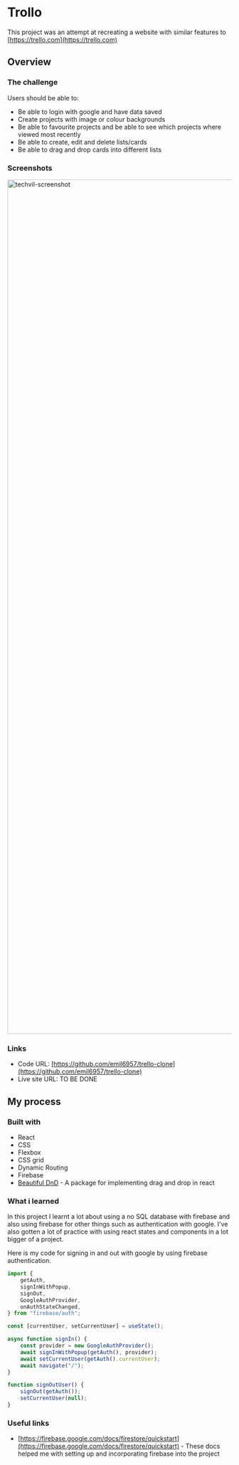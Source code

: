 # Trollo

This project was an attempt at recreating a website with similar features to [https://trello.com](https://trello.com)

## Overview

### The challenge

Users should be able to:

- Be able to login with google and have data saved
- Create projects with image or colour backgrounds
- Be able to favourite projects and be able to see which projects where viewed most recently
- Be able to create, edit and delete lists/cards
- Be able to drag and drop cards into different lists

### Screenshots

<img width="1920" alt="techvil-screenshot" src="https://user-images.githubusercontent.com/91159544/209242829-4e360bc5-f60d-4d74-8737-1fd34ff49db9.png">

### Links

- Code URL: [https://github.com/emil6957/trello-clone](https://github.com/emil6957/trello-clone)
- Live site URL: TO BE DONE

## My process

### Built with

- React
- CSS
- Flexbox
- CSS grid
- Dynamic Routing
- Firebase
- [Beautiful DnD](https://github.com/atlassian/react-beautiful-dnd) - A package for implementing drag and drop in react

### What i learned

In this project I learnt a lot about using a no SQL database with firebase and also using firebase for other things such as authentication with google.
I've also gotten a lot of practice with using react states and components in a lot bigger of a project.

Here is my code for signing in and out with google by using firebase authentication.
```js
import {
    getAuth,
    signInWithPopup,
    signOut,
    GoogleAuthProvider,
    onAuthStateChanged,
} from "firebase/auth";

const [currentUser, setCurrentUser] = useState();

async function signIn() {
    const provider = new GoogleAuthProvider();
    await signInWithPopup(getAuth(), provider);
    await setCurrentUser(getAuth().currentUser);
    await navigate("/");
}

function signOutUser() {
    signOut(getAuth());
    setCurrentUser(null);
}
```

### Useful links

- [https://firebase.google.com/docs/firestore/quickstart](https://firebase.google.com/docs/firestore/quickstart) - These docs helped me with setting up and incorporating firebase into the project
